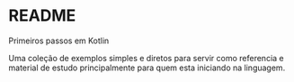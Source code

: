 # README

Primeiros passos em Kotlin

Uma coleção de exemplos simples e diretos para servir como referencia e material de estudo principalmente para quem esta iniciando na linguagem.